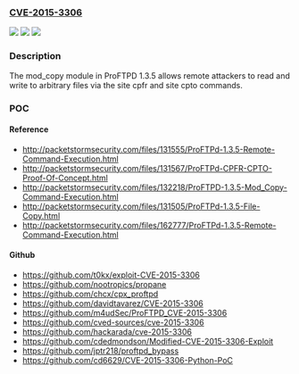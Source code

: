 ### [CVE-2015-3306](https://cve.mitre.org/cgi-bin/cvename.cgi?name=CVE-2015-3306)
![](https://img.shields.io/static/v1?label=Product&message=n%2Fa&color=blue)
![](https://img.shields.io/static/v1?label=Version&message=n%2Fa&color=blue)
![](https://img.shields.io/static/v1?label=Vulnerability&message=n%2Fa&color=brighgreen)

### Description

The mod_copy module in ProFTPD 1.3.5 allows remote attackers to read and write to arbitrary files via the site cpfr and site cpto commands.

### POC

#### Reference
- http://packetstormsecurity.com/files/131555/ProFTPd-1.3.5-Remote-Command-Execution.html
- http://packetstormsecurity.com/files/131567/ProFTPd-CPFR-CPTO-Proof-Of-Concept.html
- http://packetstormsecurity.com/files/132218/ProFTPD-1.3.5-Mod_Copy-Command-Execution.html
- http://packetstormsecurity.com/files/131505/ProFTPd-1.3.5-File-Copy.html
- http://packetstormsecurity.com/files/162777/ProFTPd-1.3.5-Remote-Command-Execution.html

#### Github
- https://github.com/t0kx/exploit-CVE-2015-3306
- https://github.com/nootropics/propane
- https://github.com/chcx/cpx_proftpd
- https://github.com/davidtavarez/CVE-2015-3306
- https://github.com/m4udSec/ProFTPD_CVE-2015-3306
- https://github.com/cved-sources/cve-2015-3306
- https://github.com/hackarada/cve-2015-3306
- https://github.com/cdedmondson/Modified-CVE-2015-3306-Exploit
- https://github.com/jptr218/proftpd_bypass
- https://github.com/cd6629/CVE-2015-3306-Python-PoC

